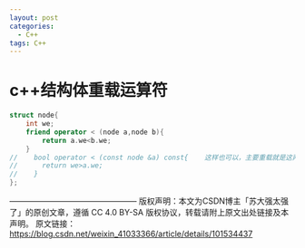 ```yaml
---
layout: post
categories:
  - C++
tags: C++
---
```


# c++结构体重载运算符

```c++
struct node{
    int we;
    friend operator < (node a,node b){
        return a.we<b.we;
    }
//    bool operator < (const node &a) const{    这样也可以，主要重载就是这两种方法
//    	return we>a.we;
//    }
};
```



————————————————
版权声明：本文为CSDN博主「苏大强太强了」的原创文章，遵循 CC 4.0 BY-SA 版权协议，转载请附上原文出处链接及本声明。
原文链接：https://blog.csdn.net/weixin_41033366/article/details/101534437